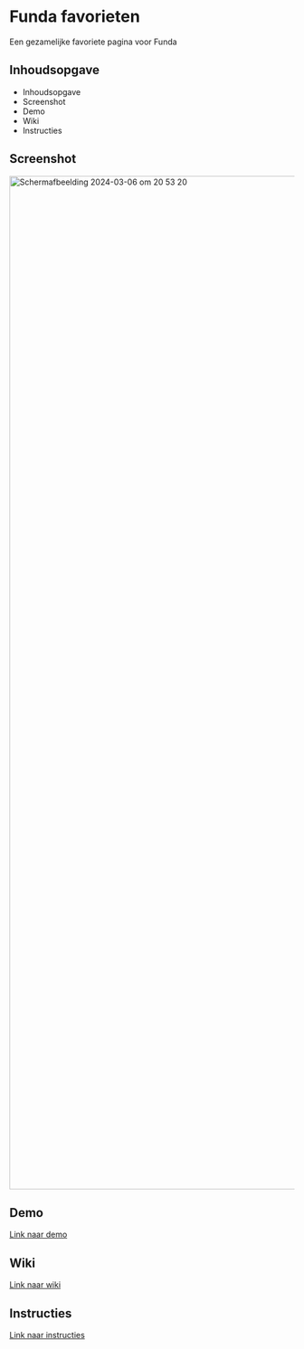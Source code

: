# Funda favorieten
Een gezamelijke favoriete pagina voor Funda


## Inhoudsopgave
- Inhoudsopgave
- Screenshot
- Demo
- Wiki
- Instructies

## Screenshot
<img width="1792" alt="Scherm­afbeelding 2024-03-06 om 20 53 20" src="https://github.com/Remy2072/server-side-rendering-server-side-website/assets/70781820/7ce4b904-7fa8-4773-8922-67edd6603cd3">

## Demo
[Link naar demo]()

## Wiki
[Link naar wiki](https://github.com/Remy2072/the-web-is-for-everyone-interactive-functionality/wiki)

## Instructies
[Link naar instructies](/docs/INSTRUCTIONS.md)
